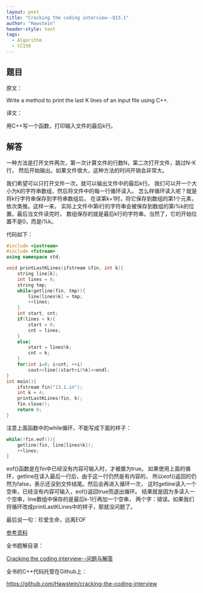 ```yaml
---
layout: post
title: "Cracking the coding interview--Q13.1"
author: "Hawstein"
header-style: text
tags:
  - Algorithm
  - CC150
---
```


## 题目

原文：

Write a method to print the last K lines of an input file using C++.

译文：

用C++写一个函数，打印输入文件的最后k行。

## 解答

一种方法是打开文件两次，第一次计算文件的行数N，第二次打开文件，跳过N-K行，
然后开始输出。如果文件很大，这种方法的时间开销会非常大。

我们希望可以只打开文件一次，就可以输出文件中的最后k行。
我们可以开一个大小为k的字符串数组，然后将文件中的每一行循环读入。
怎么样循环读入呢？就是将k行字符串保存到字符串数组后，
在读第k+1时，将它保存到数组的第1个元素，依次类推。这样一来，
实际上文件中第i行的字符串会被保存到数组的第i%k的位置。最后当文件读完时，
数组保存的就是最后k行的字符串。当然了，它的开始位置不是0，而是i%k。

代码如下：

```cpp
#include <iostream>
#include <fstream>
using namespace std;

void printLastKLines(ifstream &fin, int k){
    string line[k];
    int lines = 0;
    string tmp;
    while(getline(fin, tmp)){
        line[lines%k] = tmp;
        ++lines;
    }
    int start, cnt;
    if(lines < k){
        start = 0;
        cnt = lines;
    }
    else{
        start = lines%k;
        cnt = k;
    }
    for(int i=0; i<cnt; ++i)
        cout<<line[(start+i)%k]<<endl;
}
int main(){
    ifstream fin("13.1.in");
    int k = 4;
    printLastKLines(fin, k);
    fin.close();
    return 0;
}
```

注意上面函数中的while循环，不能写成下面的样子：

```cpp
while(!fin.eof()){
	getline(fin, line[lines%k]);
	++lines;
}
```

eof()函数是在fin中已经没有内容可输入时，才被置为true。
如果使用上面的循环，getline在读入最后一行后，由于这一行仍然是有内容的，
所以eof()返回的仍然为false，表示还没到文件结尾。然后会再进入循环一次，
这时getline读入一个空串，已经没有内容可输入，eof()返回true而退出循环。
结果就是因为多读入一个空串，line数组中保存的是最后k-1行再加一个空串，
两个字：错误。如果我们将循环改成printLastKLines中的样子，那就没问题了。

最后说一句：珍爱生命，远离EOF

[参考资料](http://blog.csdn.net/shuilan0066/article/details/4669451)


全书题解目录：

[Cracking the coding interview--问题与解答](/2013/03/14/ctci-solutions-contents/)

全书的C++代码托管在Github上：

<https://github.com/Hawstein/cracking-the-coding-interview>
